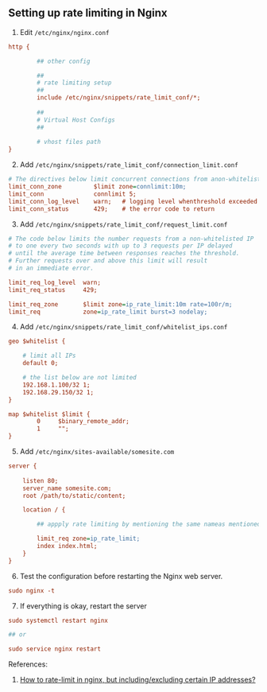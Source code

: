 ## Setting up rate limiting in Nginx

1. Edit `/etc/nginx/nginx.conf`

```ini
http {

        ## other config

        ##
        # rate limiting setup
        ##
        include /etc/nginx/snippets/rate_limit_conf/*;
                    
        ##
        # Virtual Host Configs
        ##
                    
        # vhost files path
}
```

2. Add `/etc/nginx/snippets/rate_limit_conf/connection_limit.conf`

```ini
# The directives below limit concurrent connections from anon-whitelisted IP address to five
limit_conn_zone         $limit zone=connlimit:10m;
limit_conn              connlimit 5;
limit_conn_log_level    warn;   # logging level whenthreshold exceeded
limit_conn_status       429;    # the error code to return
```

3. Add `/etc/nginx/snippets/rate_limit_conf/request_limit.conf`

```ini
# The code below limits the number requests from a non-whitelisted IP
# to one every two seconds with up to 3 requests per IP delayed
# until the average time between responses reaches the threshold.
# Further requests over and above this limit will result
# in an immediate error.

limit_req_log_level  warn;
limit_req_status     429;

limit_req_zone       $limit zone=ip_rate_limit:10m rate=100r/m;
limit_req            zone=ip_rate_limit burst=3 nodelay;
```


4. Add `/etc/nginx/snippets/rate_limit_conf/whitelist_ips.conf`

```ini
geo $whitelist {

    # limit all IPs
    default 0;

    # the list below are not limited
    192.168.1.100/32 1;
    192.168.29.150/32 1;
}

map $whitelist $limit {
        0     $binary_remote_addr;
        1     "";
}
```


5. Add `/etc/nginx/sites-available/somesite.com`

```ini
server {
    
    listen 80;
    server_name somesite.com;
    root /path/to/static/content;

    location / {

        ## appply rate limiting by mentioning the same nameas mentioned above "ip_rate_limit"

        limit_req zone=ip_rate_limit;
        index index.html;
    }
}
```
        
6. Test the configuration before restarting the Nginx web server.

```ini
sudo nginx -t
```

7. If everything is okay, restart the server

```ini
sudo systemctl restart nginx

## or

sudo service nginx restart
```

References:

1. [How to rate-limit in nginx, but including/excluding certain IP addresses?](https://serverfault.com/q/177461)
